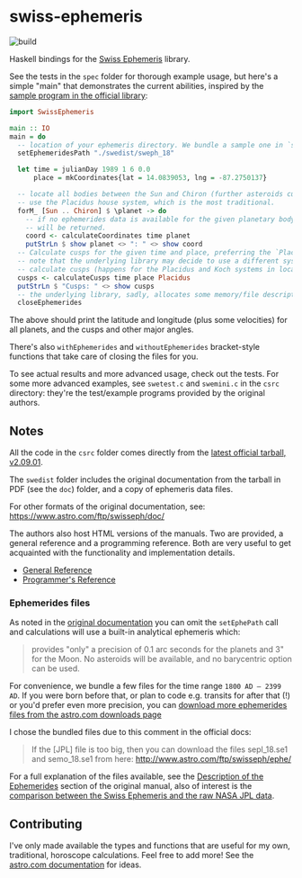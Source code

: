 # swiss-ephemeris

![build](https://github.com/lfborjas/swiss-ephemeris/workflows/Haskell%20CI/badge.svg)


Haskell bindings for the [Swiss Ephemeris](https://www.astro.com/swisseph/swephinfo_e.htm) library.

See the tests in the `spec` folder for thorough example usage, but here's a simple "main" that demonstrates the current abilities, inspired by the [sample program in the official library](https://www.astro.com/swisseph/swephprg.htm#_Toc46406771):

```haskell
import SwissEphemeris

main :: IO
main = do 
  -- location of your ephemeris directory. We bundle a sample one in `swedist`.
  setEphemeridesPath "./swedist/sweph_18"

  let time = julianDay 1989 1 6 0.0
      place = mkCoordinates{lat = 14.0839053, lng = -87.2750137}

  -- locate all bodies between the Sun and Chiron (further asteroids currently not supported, but they're an enum entry away)
  -- use the Placidus house system, which is the most traditional.
  forM_ [Sun .. Chiron] $ \planet -> do
    -- if no ephemerides data is available for the given planetary body, a `Left` value
    -- will be returned.
    coord <- calculateCoordinates time planet
    putStrLn $ show planet <> ": " <> show coord
  -- Calculate cusps for the given time and place, preferring the `Placidus` system.
  -- note that the underlying library may decide to use a different system if it can't
  -- calculate cusps (happens for the Placidus and Koch systems in locations near the poles.)
  cusps <- calculateCusps time place Placidus
  putStrLn $ "Cusps: " <> show cusps
  -- the underlying library, sadly, allocates some memory/file descriptors, you can free it with:
  closeEphemerides
```
The above should print the latitude and longitude (plus some velocities) for all planets, and the cusps and other major angles.

There's also `withEphemerides` and `withoutEphemerides` bracket-style functions that take care of closing the files for you.

To see actual results and more advanced usage, check out the tests. For some more advanced examples, see `swetest.c` and `swemini.c` in the `csrc` directory: they're the test/example programs provided by the original authors.


## Notes

All the code in the `csrc` folder comes directly from the [latest official tarball, v2.09.01](https://www.astro.com/ftp/swisseph/). 

The `swedist` folder includes the original documentation from the tarball in PDF (see the `doc`) folder, and a copy of ephemeris data files.

For other formats of the original documentation, see: https://www.astro.com/ftp/swisseph/doc/

The authors also host HTML versions of the manuals. Two are provided, a general reference and a programming reference. Both are very useful to get
acquainted with the functionality and implementation details.

* [General Reference](https://www.astro.com/swisseph/swisseph.htm)
* [Programmer's Reference](https://www.astro.com/swisseph/swephprg.htm)

### Ephemerides files

As noted in the [original documentation](https://www.astro.com/swisseph/swisseph.htm) you can omit the `setEphePath` call and calculations will use a built-in analytical
ephemeris which:

> provides "only" a precision of 0.1 arc seconds for the planets and 3" for the Moon. No asteroids will be available, and no barycentric option can be used.

For convenience, we bundle a few files for the time range `1800 AD – 2399 AD`. If you were born before that, or plan to code e.g. transits for after that (!) or 
you'd prefer even more precision, you can [download more ephemerides files from the astro.com downloads page](https://www.astro.com/ftp/swisseph/ephe/)

I chose the bundled files due to this comment in the official docs:

> If the [JPL] file is too big, then you can download the files sepl_18.se1 and semo_18.se1 from here: http://www.astro.com/ftp/swisseph/ephe/

For a full explanation of the files available, see the [Description of the Ephemerides](https://www.astro.com/swisseph/swisseph.htm#_Toc46391649) section of the original manual, also of
interest is the [comparison between the Swiss Ephemeris and the raw NASA JPL
data](https://www.astro.com/swisseph/swisseph.htm#_Toc46391741).

## Contributing

I've only made available the types and functions that are useful for my own, traditional, horoscope calculations.
Feel free to add more! See the [astro.com documentation](https://www.astro.com/swisseph/swisseph.htm) for ideas.
